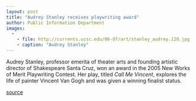 ```yaml
---
layout: post
title: "Audrey Stanley receives playwriting award"
author: Public Information Department
images:
  -
    - file: http://currents.ucsc.edu/06-07/art/stanley_audrey.120.jpg
    - caption: "Audrey Stanley"
---
```


  

Audrey Stanley, professor emerita of theater arts and founding artistic director of Shakespeare Santa Cruz, won an award in the 2005 New Works of Merit Playwriting Contest. Her play, titled _Call Me Vincent_, explores the life of painter Vincent Van Gogh and was given a winning finalist status.

  
  
  
  
  

[source](http://www1.ucsc.edu/currents/06-07/12-04/stanley.asp "Permalink to stanley")

